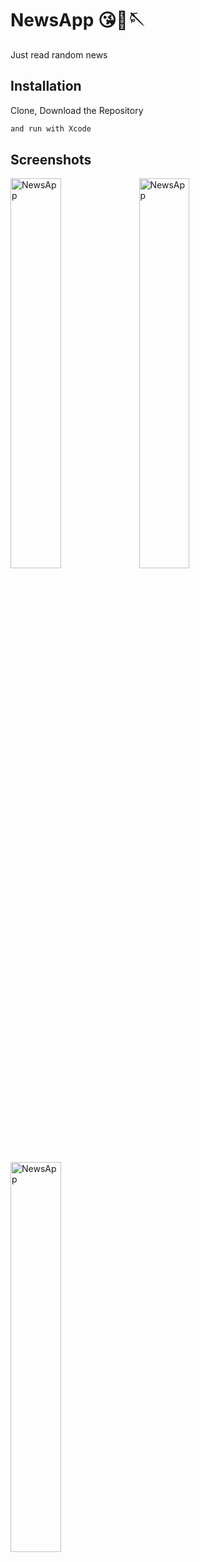 
# NewsApp 😘🧵🪡

Just read random news


## Installation

Clone, Download the Repository

```bash
and run with Xcode
```


## Screenshots

<p>
  <img alt="NewsApp" src="https://raw.githubusercontent.com/aybarska/NewsApp-uikit/main/ScreenShots/06Times1.png?token=GHSAT0AAAAAABTX53GB5TCR2QFUFQN6CUV6YZG742Q" width="40%">
    
    
  <img alt="NewsApp" src="https://raw.githubusercontent.com/aybarska/NewsApp-uikit/main/ScreenShots/06Times2.png?token=GHSAT0AAAAAABTX53GB5TCR2QFUFQN6CUV6YZG742Q" width="40%">
    
</p>
    
    
<p>
  <img alt="NewsApp" src="https://raw.githubusercontent.com/aybarska/NewsApp-uikit/main/ScreenShots/06Times3.png?token=GHSAT0AAAAAABTX53GB5TCR2QFUFQN6CUV6YZG742Q" width="40%">
</p>
